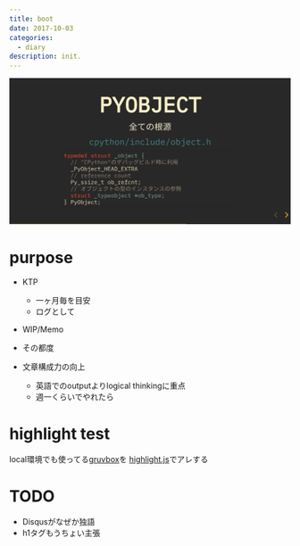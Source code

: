 ```yaml
---
title: boot
date: 2017-10-03
categories:
  - diary
description: init.
---
```


![](./img/pyobject.png)

# purpose
- KTP
  - 一ヶ月毎を目安
  - ログとして

- WIP/Memo
 - その都度

- 文章構成力の向上
  - 英語でのoutputよりlogical thinkingに重点
  - 週一くらいでやれたら


# <span class="green">highlight test</span>
local環境でも使ってる[gruvbox](https://github.com/morhetz/gruvbox)を
[highlight.js](https://highlightjs.org/)でアレする

# TODO
- Disqusがなぜか独語
- h1タグもうちょい主張

